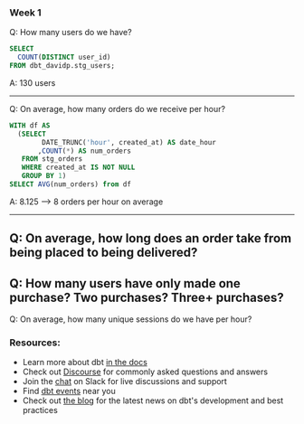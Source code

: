 ### Week 1 

Q: How many users do we have?
``` sql
SELECT 
  COUNT(DISTINCT user_id) 
FROM dbt_davidp.stg_users;
```
A: 130 users

---

Q: On average, how many orders do we receive per hour?
``` sql
WITH df AS 
  (SELECT 
        DATE_TRUNC('hour', created_at) AS date_hour
       ,COUNT(*) AS num_orders 
   FROM stg_orders 
   WHERE created_at IS NOT NULL 
   GROUP BY 1)
SELECT AVG(num_orders) from df
```
A: 8.125 --> 8 orders per hour on average

---
Q: On average, how long does an order take from being placed to being delivered?
---
Q: How many users have only made one purchase? Two purchases? Three+ purchases?
---
Q: On average, how many unique sessions do we have per hour?


### Resources:
- Learn more about dbt [in the docs](https://docs.getdbt.com/docs/introduction)
- Check out [Discourse](https://discourse.getdbt.com/) for commonly asked questions and answers
- Join the [chat](https://community.getdbt.com/) on Slack for live discussions and support
- Find [dbt events](https://events.getdbt.com) near you
- Check out [the blog](https://blog.getdbt.com/) for the latest news on dbt's development and best practices

